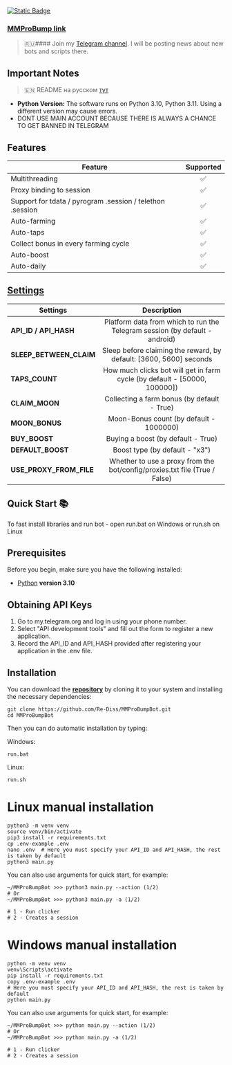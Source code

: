 [![Static Badge](https://img.shields.io/badge/Telegram-Bot%20Link-Link?style=for-the-badge&logo=Telegram&logoColor=white&logoSize=auto&color=blue)](https://t.me/MMProBumpBot?start=ref_6597427426)
### [MMProBump link](https://t.me/MMProBumpBot?start=ref_6597427426)

> 🇷🇺#### Join my [Telegram channel](https://t.me/scriptron). I will be posting news about new bots and scripts there.
## Important Notes

> 🇪🇳 README на русском [тут](README-RU.md)

- **Python Version:** The software runs on Python 3.10, Python 3.11. Using a different version may cause errors.
- DONT USE MAIN ACCOUNT BECAUSE THERE IS ALWAYS A CHANCE TO GET BANNED IN TELEGRAM

## Features  
| Feature                                                   | Supported |
|-----------------------------------------------------------|:---------:|
| Multithreading                                            |     ✅     |
| Proxy binding to session                                  |     ✅     |
| Support for tdata / pyrogram .session / telethon .session |     ✅     |
| Auto-farming                                              |     ✅     |
| Auto-taps                                                 |     ✅     |
| Collect bonus in every farming cycle                      |     ✅     |
| Auto-boost                                                |     ✅     |
| Auto-daily                                                |     ✅     |


## [Settings](https://github.com/Re-Diss/MMProBumpBot/blob/master/.env-example/)
| Settings                |                                 Description                                 |
|-------------------------|:---------------------------------------------------------------------------:|
| **API_ID / API_HASH**   | Platform data from which to run the Telegram session (by default - android) |
| **SLEEP_BETWEEN_CLAIM**          |     Sleep before claiming the reward, by default: [3600, 5600] seconds      |
| **TAPS_COUNT**          |  How much clicks bot will get in farm cycle (by default - [50000, 100000])  |
| **CLAIM_MOON**          |                Collecting a farm bonus  (by default - True)                 |
| **MOON_BONUS**          |                   Moon-Bonus count (by default - 1000000)                   |
| **BUY_BOOST**           |                     Buying a boost (by default - True)                      |
| **DEFAULT_BOOST**       |                       Boost type (by default - "x3")                        |
| **USE_PROXY_FROM_FILE** | Whether to use a proxy from the bot/config/proxies.txt file (True / False)  |

## Quick Start 📚

To fast install libraries and run bot - open run.bat on Windows or run.sh on Linux

## Prerequisites
Before you begin, make sure you have the following installed:
- [Python](https://www.python.org/downloads/) **version 3.10**

## Obtaining API Keys
1. Go to my.telegram.org and log in using your phone number.
2. Select "API development tools" and fill out the form to register a new application.
3. Record the API_ID and API_HASH provided after registering your application in the .env file.

## Installation
You can download the [**repository**](https://github.com/Re-Diss/MMProBumpBot) by cloning it to your system and installing the necessary dependencies:
```shell
git clone https://github.com/Re-Diss/MMProBumpBot.git
cd MMProBumpBot
```

Then you can do automatic installation by typing:

Windows:
```shell
run.bat
```

Linux:
```shell
run.sh
```

# Linux manual installation
```shell
python3 -m venv venv
source venv/bin/activate
pip3 install -r requirements.txt
cp .env-example .env
nano .env  # Here you must specify your API_ID and API_HASH, the rest is taken by default
python3 main.py
```

You can also use arguments for quick start, for example:
```shell
~/MMProBumpBot >>> python3 main.py --action (1/2)
# Or
~/MMProBumpBot >>> python3 main.py -a (1/2)

# 1 - Run clicker
# 2 - Creates a session
```

# Windows manual installation
```shell
python -m venv venv
venv\Scripts\activate
pip install -r requirements.txt
copy .env-example .env
# Here you must specify your API_ID and API_HASH, the rest is taken by default
python main.py
```

You can also use arguments for quick start, for example:
```shell
~/MMProBumpBot >>> python main.py --action (1/2)
# Or
~/MMProBumpBot >>> python main.py -a (1/2)

# 1 - Run clicker
# 2 - Creates a session
```
